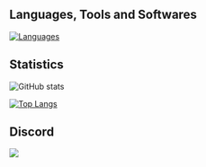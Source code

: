 ## Languages, Tools and Softwares

[![Languages](https://skillicons.dev/icons?i=js,ts,nodejs,arduino,visualstudio,vscode)](https://skillicons.dev)
  
## Statistics

![GitHub stats](https://github-readme-stats.vercel.app/api?username=scdying&show_icons=true&theme=tokyonight&count_private=true&include_all_commits=true)

[![Top Langs](https://github-readme-stats.vercel.app/api/top-langs/?username=scdying&theme=tokyonight&layout=compact&card_width=445)](https://github.com/anuraghazra/github-readme-stats)

## Discord
<a href="https://discord.com/users/278290018747940874">
  <img src="https://lanyard.cnrad.dev/api/278290018747940874" align="left" />
</a>
